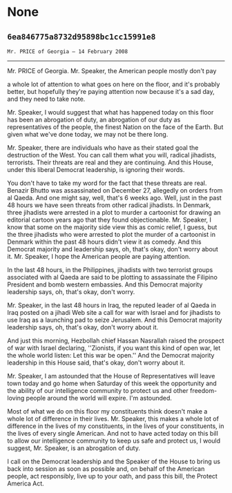 # None
## `6ea846775a8732d95898bc1cc15991e8`
`Mr. PRICE of Georgia — 14 February 2008`

---


Mr. PRICE of Georgia. Mr. Speaker, the American people mostly don't 
pay


a whole lot of attention to what goes on here on the floor, and it's 
probably better, but hopefully they're paying attention now because 
it's a sad day, and they need to take note.

Mr. Speaker, I would suggest that what has happened today on this 
floor has been an abrogation of duty, an abrogation of our duty as 
representatives of the people, the finest Nation on the face of the 
Earth. But given what we've done today, we may not be there long.

Mr. Speaker, there are individuals who have as their stated goal the 
destruction of the West. You can call them what you will, radical 
jihadists, terrorists. Their threats are real and they are continuing. 
And this House, under this liberal Democrat leadership, is ignoring 
their words.

You don't have to take my word for the fact that these threats are 
real. Benazir Bhutto was assassinated on December 27, allegedly on 
orders from al Qaeda. And one might say, well, that's 6 weeks ago. 
Well, just in the past 48 hours we have seen threats from other radical 
jihadists. In Denmark, three jihadists were arrested in a plot to 
murder a cartoonist for drawing an editorial cartoon years ago that 
they found objectionable. Mr. Speaker, I know that some on the majority 
side view this as comic relief, I guess, but the three jihadists who 
were arrested to plot the murder of a cartoonist in Denmark within the 
past 48 hours didn't view it as comedy. And this Democrat majority and 
leadership says, oh, that's okay, don't worry about it. Mr. Speaker, I 
hope the American people are paying attention.

In the last 48 hours, in the Philippines, jihadists with two 
terrorist groups associated with al Qaeda are said to be plotting to 
assassinate the Filipino President and bomb western embassies. And this 
Democrat majority leadership says, oh, that's okay, don't worry.

Mr. Speaker, in the last 48 hours in Iraq, the reputed leader of al 
Qaeda in Iraq posted on a jihadi Web site a call for war with Israel 
and for jihadists to use Iraq as a launching pad to seize Jerusalem. 
And this Democrat majority leadership says, oh, that's okay, don't 
worry about it.

And just this morning, Hezbollah chief Hassan Nasrallah raised the 
prospect of war with Israel declaring, ''Zionists, if you want this 
kind of open war, let the whole world listen: Let this war be open.'' 
And the Democrat majority leadership in this House said, that's okay, 
don't worry about it.

Mr. Speaker, I am astounded that the House of Representatives will 
leave town today and go home when Saturday of this week the opportunity 
and the ability of our intelligence community to protect us and other 
freedom-loving people around the world will expire. I'm astounded.

Most of what we do on this floor my constituents think doesn't make a 
whole lot of difference in their lives. Mr. Speaker, this makes a whole 
lot of difference in the lives of my constituents, in the lives of your 
constituents, in the lives of every single American. And not to have 
acted today on this bill to allow our intelligence community to keep us 
safe and protect us, I would suggest, Mr. Speaker, is an abrogation of 
duty.

I call on the Democrat leadership and the Speaker of the House to 
bring us back into session as soon as possible and, on behalf of the 
American people, act responsibly, live up to your oath, and pass this 
bill, the Protect America Act.
